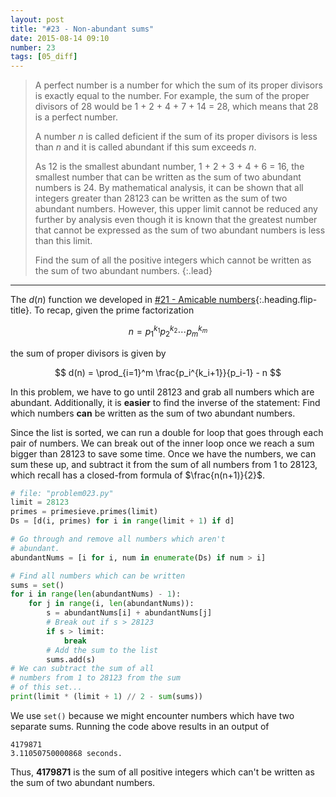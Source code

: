 ```yaml
---
layout: post
title: "#23 - Non-abundant sums"
date: 2015-08-14 09:10
number: 23
tags: [05_diff]
---
```

> A perfect number is a number for which the sum of its proper divisors is exactly equal to the number. For example, the sum of the proper divisors of 28 would be 1 + 2 + 4 + 7 + 14 = 28, which means that 28 is a perfect number.
> 
> A number $n$ is called deficient if the sum of its proper divisors is less than $n$ and it is called abundant if this sum exceeds $n$.
>
> As 12 is the smallest abundant number, 1 + 2 + 3 + 4 + 6 = 16, the smallest number that can be written as the sum of two abundant numbers is 24. By mathematical analysis, it can be shown that all integers greater than 28123 can be written as the sum of two abundant numbers. However, this upper limit cannot be reduced any further by analysis even though it is known that the greatest number that cannot be expressed as the sum of two abundant numbers is less than this limit.
> 
> Find the sum of all the positive integers which cannot be written as the sum of two abundant numbers.
{:.lead}
* * *

The $d(n)$ function we developed in [#21 - Amicable numbers](/blog/project_euler/2015-08-13-021-Amicable-numbers){:.heading.flip-title}. To recap, given the prime factorization 

$$
n = p_1^{k_1}p_2^{k_2}\cdots p_m^{k_m}
$$

the sum of proper divisors is given by

$$
d(n) = \prod_{i=1}^m \frac{p_i^{k_i+1}}{p_i-1} - n
$$

In this problem, we have to go until 28123 and grab all numbers which are abundant. Additionally, it is **easier** to find the inverse of the statement: Find which numbers **can** be written as the sum of two abundant numbers.

Since the list is sorted, we can run a double for loop that goes through each pair of numbers. We can break out of the inner loop once we reach a sum bigger than 28123 to save some time. Once we have the numbers, we can sum these up, and subtract it from the sum of all numbers from 1 to 28123, which recall has a closed-from formula of $\frac{n(n+1)}{2}$.
```python
# file: "problem023.py"
limit = 28123
primes = primesieve.primes(limit)
Ds = [d(i, primes) for i in range(limit + 1) if d]

# Go through and remove all numbers which aren't
# abundant.
abundantNums = [i for i, num in enumerate(Ds) if num > i]

# Find all numbers which can be written
sums = set()
for i in range(len(abundantNums) - 1):
    for j in range(i, len(abundantNums)):
        s = abundantNums[i] + abundantNums[j]
        # Break out if s > 28123
        if s > limit:
            break
        # Add the sum to the list
        sums.add(s)
# We can subtract the sum of all
# numbers from 1 to 28123 from the sum
# of this set...
print(limit * (limit + 1) // 2 - sum(sums))
```
We use `set()` because we might encounter numbers which have two separate sums. Running the code above results in an output of
```
4179871
3.11050750000868 seconds.
```
Thus, **4179871** is the sum of all positive integers which can't be written as the sum of two abundant numbers.